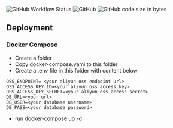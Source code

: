 ![GitHub Workflow Status](https://img.shields.io/github/workflow/status/Kerite/sos-api/push-to-docker?label=Push%20to%20docker&logo=Docker)
![GitHub](https://img.shields.io/github/license/Kerite/sos-api?label=LICENSE&logo=Github)
![GitHub code size in bytes](https://img.shields.io/github/languages/code-size/Kerite/sos-api?logo=Github)

## Deployment

### Docker Compose

- Create a folder
- Copy docker-compose.yaml to this folder
- Create a .env file in this folder with content below

```
OSS_ENDPOINT= <your aliyun oss endpoint url>
OSS_ACCESS_KEY_ID=<your aliyun oss access key>
OSS_ACCESS_KEY_SECRET=<your aliyun oss access secret>
DB_URL=<your url>
DB_USER=<your database username>
DB_PASS=<your database password>
```

- run docker-compose up -d
